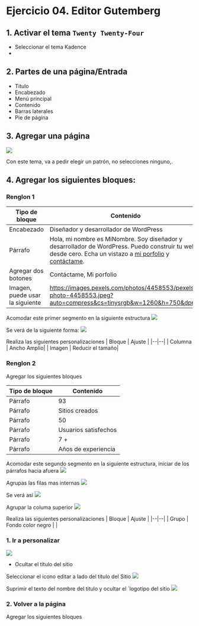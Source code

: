# Ejercicio 04. Editor Gutemberg

## 1. Activar el tema `Twenty Twenty-Four`
- Seleccionar el tema Kadence
- 
## 2. Partes de una página/Entrada
- Titulo
- Encabezado
- Menú principal
- Contenido
- Barras laterales
- Pie de página

## 3. Agregar una página 

![](https://i.imgur.com/MfRZ27f.png)

Con este tema, va a pedir elegir un patrón, no selecciones ninguno,.
## 4. Agregar los siguientes bloques:
### Renglon 1

|Tipo de bloque| Contenido |
|--|--|
|Encabezado | Diseñador y desarrollador de WordPress|
|Párrafo | Hola, mi nombre es MiNombre. Soy diseñador y desarrollador de WordPress. Puedo construir tu web desde cero. Echa un vistazo a [mi porfolio](#portfolio) y [contáctame](#contact).|
| Agregar dos botones | Contáctame, Mi porfolio|
| Imagen, puede usar la siguiente | https://images.pexels.com/photos/4458553/pexels-photo-4458553.jpeg?auto=compress&cs=tinysrgb&w=1260&h=750&dpr=1 |

Acomodar este primer segmento en la siguiente estructura
![](https://i.imgur.com/5qklHIO.png)

Se verá de la siguiente forma:
![](https://i.imgur.com/RYoKXOo.png)

Realiza las siguientes personalizaciones
| Bloque |  Ajuste |
|--|--|
| Columna | Ancho Amplio|
| Imagen | Reducir el tamaño|


### Renglon 2
Agregar los siguientes bloques

|Tipo de bloque| Contenido |
|--|--|
| Párrafo | 93 |
| Párrafo | Sitios creados |
| Párrafo | 50 |
| Párrafo | Usuarios satisfechos |
| Párrafo | 7 + | 
| Párrafo | Años de experiencia |
Acomodar este segundo segmento en la siguiente estructura, iniciar de los párrafos hacia afuera
![](https://i.imgur.com/PUrmIHL.png)

Agrupas las filas mas internas
![](https://i.imgur.com/JZ2yI2h.png)

Se verá así
![](https://i.imgur.com/znVfAYP.png)

Agrupar la columa superior
![](https://i.imgur.com/EET3LG0.png)

Realiza las siguientes personalizaciones
| Bloque |  Ajuste |
|--|--|
| Grupo | Fondo color negro |
|




### 1. Ir  a personalizar
![](https://i.imgur.com/9G9aRGA.png)

- Ocultar el título del sitio

Seleccionar el icono editar a lado del titulo del Sitio
![](https://i.imgur.com/C4Hr6VF.png)

Suprimir el texto del nombre del titulo y ocultar el ´logotipo del sitio
![](https://i.imgur.com/cl2Qx3Q.png)

### 2. Volver a la página 

Agregar los siguientes bloques


<!--stackedit_data:
eyJoaXN0b3J5IjpbLTE4Mjc4NjA2Niw2OTgwMzQ2MjIsLTQwMj
E5ODQyNywxNTkxMTcwMjc4LC0yMDg4NzgzNzcxLDE5NDYxNjgy
MzMsNTAxMDYyOTRdfQ==
-->